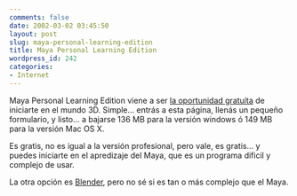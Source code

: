 ```yaml
---
comments: false
date: 2002-03-02 03:45:50
layout: post
slug: maya-personal-learning-edition
title: Maya Personal Learning Edition
wordpress_id: 242
categories:
- Internet
---
```


Maya Personal Learning Edition viene a ser [la oportunidad gratuíta](http://www.aliaswavefront.com/en/Tmpl/Maya/html/index.jhtml?page=/en/Community/Special/maya_ple/index.jhtml&style=normal) de iniciarte en el mundo 3D. Simple… entrás a esta página, llenás un pequeño formulario, y listo… a bajarse 136 MB para la versión windows ó 149 MB para la versión Mac OS X.  

  

  

Es gratis, no es igual a la versión profesional, pero vale, es gratis… y puedes iniciarte en el apredizaje del Maya, que es un programa dificil y complejo de usar.  

  

La otra opción es [Blender](http://www.blender.nl), pero no sé si es tan o más complejo que el Maya.




 
